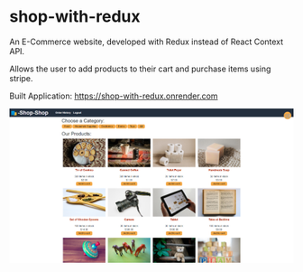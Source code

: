 # shop-with-redux
An E-Commerce website, developed with Redux instead of React Context API.

Allows the user to add products to their cart and purchase items using stripe.

Built Application: https://shop-with-redux.onrender.com

![Built Application Preview](<assets/app screenshot.png>)
